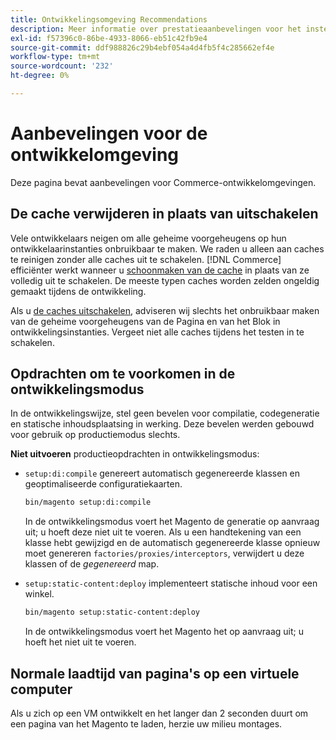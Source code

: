 ```yaml
---
title: Ontwikkelingsomgeving Recommendations
description: Meer informatie over prestatieaanbevelingen voor het instellen van uw lokale Adobe Commerce-ontwikkelomgeving.
exl-id: f57396c0-86be-4933-8066-eb51c42fb9e4
source-git-commit: ddf988826c29b4ebf054a4d4fb5f4c285662ef4e
workflow-type: tm+mt
source-wordcount: '232'
ht-degree: 0%

---
```


# Aanbevelingen voor de ontwikkelomgeving

Deze pagina bevat aanbevelingen voor Commerce-ontwikkelomgevingen.

## De cache verwijderen in plaats van uitschakelen

Vele ontwikkelaars neigen om alle geheime voorgeheugens op hun ontwikkelaarinstanties onbruikbaar te maken. We raden u alleen aan caches te reinigen zonder alle caches uit te schakelen. [!DNL Commerce] efficiënter werkt wanneer u [schoonmaken van de cache](../configuration/cli/manage-cache.md#clean-and-flush-cache-types) in plaats van ze volledig uit te schakelen. De meeste typen caches worden zelden ongeldig gemaakt tijdens de ontwikkeling.

Als u [de caches uitschakelen](../configuration/cli/manage-cache.md#enable-or-disable-cache-types), adviseren wij slechts het onbruikbaar maken van de geheime voorgeheugens van de Pagina en van het Blok in ontwikkelingsinstanties. Vergeet niet alle caches tijdens het testen in te schakelen.

## Opdrachten om te voorkomen in de ontwikkelingsmodus

In de ontwikkelingswijze, stel geen bevelen voor compilatie, codegeneratie en statische inhoudsplaatsing in werking. Deze bevelen werden gebouwd voor gebruik op productiemodus slechts.

**Niet uitvoeren** productieopdrachten in ontwikkelingsmodus:

* `setup:di:compile` genereert automatisch gegenereerde klassen en geoptimaliseerde configuratiekaarten.

  ```bash
  bin/magento setup:di:compile
  ```

  In de ontwikkelingsmodus voert het Magento de generatie op aanvraag uit; u hoeft deze niet uit te voeren. Als u een handtekening van een klasse hebt gewijzigd en de automatisch gegenereerde klasse opnieuw moet genereren `factories/proxies/interceptors`, verwijdert u deze klassen of de _gegenereerd_ map.

* `setup:static-content:deploy` implementeert statische inhoud voor een winkel.

  ```bash
  bin/magento setup:static-content:deploy
  ```

  In de ontwikkelingsmodus voert het Magento het op aanvraag uit; u hoeft het niet uit te voeren.

## Normale laadtijd van pagina&#39;s op een virtuele computer

Als u zich op een VM ontwikkelt en het langer dan 2 seconden duurt om een pagina van het Magento te laden, herzie uw milieu montages.

